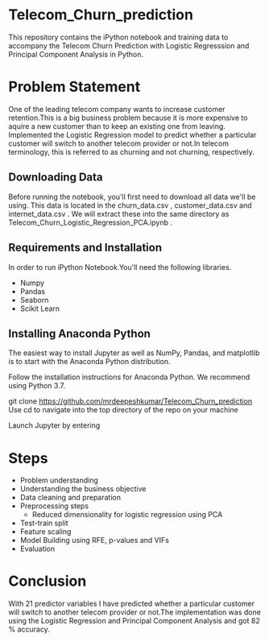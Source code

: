 # Telecom_Churn_prediction  
This repository contains the iPython notebook and training data to accompany the Telecom Churn Prediction with Logistic Regresssion and Principal Component Analysis in Python. 

# Problem Statement 
One of the leading telecom company wants to increase customer retention.This is a big business problem because it is more expensive to aquire  a new customer than to keep an existing one from leaving. Implemented the Logistic Regression model  to predict whether a particular customer will switch to another telecom provider or not.In telecom terminology, this is referred to as churning and not churning, respectively.

## Downloading Data 
Before running the notebook, you'll first need to download all data we'll be using. This data is located in the churn_data.csv , customer_data.csv and internet_data.csv . We will extract these into the same directory as Telecom_Churn_Logistic_Regression_PCA.ipynb .

## Requirements and Installation 
In order to run iPython Notebook.You'll need the following libraries. 
* Numpy 
* Pandas 
* Seaborn
* Scikit Learn

## Installing Anaconda Python 
The easiest way to install Jupyter as well as NumPy, Pandas, and matplotlib is to start with the Anaconda Python distribution.

Follow the installation instructions for Anaconda Python. We recommend using Python 3.7.

git clone https://github.com/mrdeepeshkumar/Telecom_Churn_prediction
Use cd to navigate into the top directory of the repo on your machine

Launch Jupyter by entering 

# Steps 

 * Problem understanding 
 * Understanding the business objective 
 * Data cleaning and preparation
 * Preprocessing steps 
   * Reduced dimensionality for logistic regression using PCA
 * Test-train split
 * Feature scaling
 * Model Building using RFE, p-values and VIFs 
 * Evaluation 
 # Conclusion 
 With 21 predictor variables I have predicted whether a particular customer will switch to another telecom provider or not.The implementation was done using the Logistic Regression and Principal Component Analysis and got 82 % accuracy.
